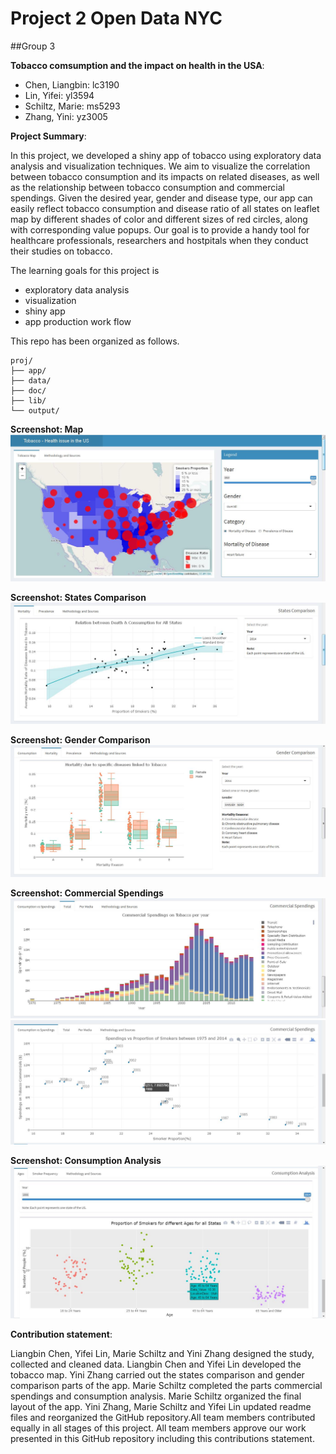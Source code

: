 ﻿# Project 2 Open Data NYC

##Group 3

**Tobacco comsumption and the impact on health in the USA**:

- Chen, Liangbin: lc3190
- Lin, Yifei: yl3594
- Schiltz, Marie: ms5293
- Zhang, Yini: yz3005


**Project Summary**:

In this project, we developed a shiny app of tobacco using exploratory data analysis and visualization techniques. We aim to visualize the correlation between tobacco consumption and its impacts on related diseases, as well as the relationship between tobacco consumption and commercial spendings. Given the desired year, gender and disease type, our app can easily reflect tobacco consumption and disease ratio of all states on leaflet map by different shades of color and different sizes of red circles, along with corresponding value popups. Our goal is to provide a handy tool for healthcare professionals, researchers and hostpitals when they conduct their studies on tobacco.

The learning goals for this project is 
- exploratory data analysis
- visualization
- shiny app
- app production work flow

This repo has been organized as follows.
```
proj/
├── app/
├── data/
├── doc/
├── lib/
└── output/
```

**Screenshot: Map**
![screenshot](https://github.com/TZstatsADS/Spr2017-proj2-grp3/blob/master/output/map.jpg)

**Screenshot: States Comparison**
![screenshot](https://github.com/TZstatsADS/Spr2017-proj2-grp3/blob/master/output/states%20comparison.jpg)

**Screenshot: Gender Comparison**
![screenshot](https://github.com/TZstatsADS/Spr2017-proj2-grp3/blob/master/output/gender%20comparison.jpg)

**Screenshot: Commercial Spendings**
![screenshot](https://github.com/TZstatsADS/Spr2017-proj2-grp3/blob/master/output/commercial%20spending.jpg)
![screenshot](https://github.com/TZstatsADS/Spr2017-proj2-grp3/blob/master/output/commercial%20spending2.jpg)

**Screenshot: Consumption Analysis**
![screenshot](https://github.com/TZstatsADS/Spr2017-proj2-grp3/blob/master/output/consumption%20analysis.jpg)


**Contribution statement**: 

Liangbin Chen, Yifei Lin, Marie Schiltz and Yini Zhang designed the study, collected and cleaned data. Liangbin Chen and Yifei Lin developed the tobacco map. Yini Zhang carried out the states comparison and gender comparison parts of the app. Marie Schiltz completed the parts commercial spendings and consumption analysis. Marie Schiltz organized the final layout of the app. Yini Zhang, Marie Schiltz and Yifei Lin updated readme files and reorganized the GitHub repository.All team members contributed equally in all stages of this project. All team members approve our work presented in this GitHub repository including this contributions statement.